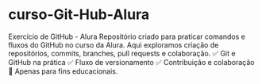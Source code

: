 # curso-Git-Hub-Alura
Exercício de GitHub - Alura    Repositório criado para praticar comandos e fluxos do GitHub no curso da Alura. Aqui exploramos criação de repositórios, commits, branches, pull requests e colaboração.    ✅ Git e GitHub na prática   ✅ Fluxo de versionamento   ✅ Contribuição e colaboração    📌 Apenas para fins educacionais.
